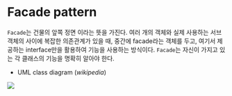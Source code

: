 # Facade pattern

`Facade`는 건물의 앞쪽 정면 이라는 뜻을 가진다. 여러 개의 객체와 실제 사용하는 서브 객체의 사이에 복잡한 의존관계가 있을 때, 중간에 facade라는 객체를 두고, 여기서 제공하는 interface만을 활용하여 기능을 사용하는 방식이다. `Facade`는 자신이 가지고 있는 각 클래스의 기능을 명확히 알아야 한다.

- UML class diagram (*wikipedia*)

![](https://upload.wikimedia.org/wikipedia/en/5/57/Example_of_Facade_design_pattern_in_UML.png)
